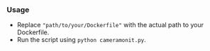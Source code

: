 
### Usage

- Replace `"path/to/your/Dockerfile"` with the actual path to your Dockerfile.
- Run the script using `python cameramonit.py`.

